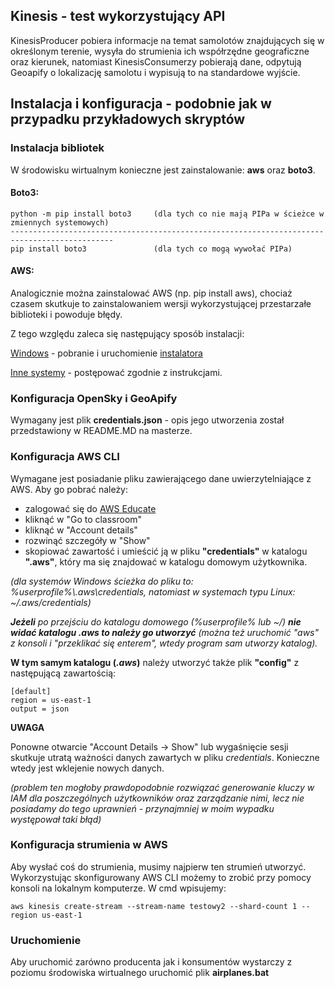## Kinesis - test wykorzystujący API
KinesisProducer pobiera informacje na temat samolotów znajdujących się w określonym terenie, wysyła do strumienia ich współrzędne geograficzne oraz kierunek, natomiast KinesisConsumerzy pobierają dane, odpytują Geoapify o lokalizację samolotu i wypisują to na standardowe wyjście.

## Instalacja i konfiguracja - podobnie jak w przypadku przykładowych skryptów

### Instalacja bibliotek

W środowisku wirtualnym konieczne jest zainstalowanie: **aws** oraz **boto3**.

#### Boto3:
```
python -m pip install boto3     (dla tych co nie mają PIPa w ścieżce w zmiennych systemowych)
---------------------------------------------------------------------------------------------
pip install boto3               (dla tych co mogą wywołać PIPa)
```
#### AWS:
Analogicznie można zainstalować AWS (np. pip install aws), chociaż czasem skutkuje to zainstalowaniem wersji wykorzystującej przestarzałe biblioteki i powoduje błędy.

Z tego względu zaleca się następujący sposób instalacji:

[Windows](https://docs.aws.amazon.com/cli/latest/userguide/install-cliv2-windows.html) - pobranie i uruchomienie [instalatora](https://awscli.amazonaws.com/AWSCLIV2.msi)

[Inne systemy](https://docs.aws.amazon.com/cli/latest/userguide/install-cliv2.html) - postępować zgodnie z instrukcjami.

### Konfiguracja OpenSky i GeoApify
Wymagany jest plik **credentials.json**  - opis jego utworzenia został przedstawiony w README.MD na masterze.

### Konfiguracja AWS CLI
Wymagane jest posiadanie pliku zawierającego dane uwierzytelniające z AWS. Aby go pobrać należy:

* zalogować się do [AWS Educate](https://www.awseducate.com/student/s/classrooms)
* kliknąć w "Go to classroom"
* kliknąć w "Account details"
* rozwinąć szczegóły w "Show"
* skopiować zawartość i umieścić ją w pliku **"credentials"** w katalogu **".aws"**, który ma się znajdować w katalogu domowym użytkownika. 

*(dla systemów Windows ścieżka do pliku to: %userprofile%\\.aws\credentials, natomiast w systemach typu Linux: ~/.aws/credentials)*

*__Jeżeli__ po przejściu do katalogu domowego (%userprofile% lub ~/) **nie widać katalogu *.aws* to należy go utworzyć** (można też uruchomić "aws" z konsoli i "przeklikać się enterem", wtedy program sam utworzy katalog).*

**W tym samym katalogu (*.aws*)** należy utworzyć także plik **"config"** z następującą zawartością:
```
[default]
region = us-east-1
output = json
```

**UWAGA**

Ponowne otwarcie "Account Details -> Show" lub wygaśnięcie sesji skutkuje utratą ważności danych zawartych w pliku *credentials*. Konieczne wtedy jest wklejenie nowych danych.

*(problem ten mogłoby prawdopodobnie rozwiązać generowanie kluczy w IAM dla poszczególnych użytkowników oraz zarządzanie nimi, lecz nie posiadamy do tego uprawnień - przynajmniej w moim wypadku występował taki błąd)*

### Konfiguracja strumienia w AWS

Aby wysłać coś do strumienia, musimy najpierw ten strumień utworzyć. Wykorzystując skonfigurowany AWS CLI możemy to zrobić przy pomocy konsoli na lokalnym komputerze.
W cmd wpisujemy:
```
aws kinesis create-stream --stream-name testowy2 --shard-count 1 --region us-east-1
```

### Uruchomienie

Aby uruchomić zarówno producenta jak i konsumentów wystarczy z poziomu środowiska wirtualnego uruchomić plik **airplanes.bat**
